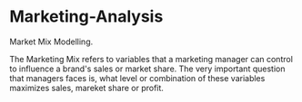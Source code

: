 # Marketing-Analysis
Market Mix Modelling.

The Marketing Mix refers to variables that a marketing manager can control to influence a brand's sales or market share. The very important question that managers faces is, what level or combination of these variables maximizes sales, mareket share or profit. 
